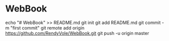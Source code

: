 # WebBook
echo "# WebBook" >> README.md
git init
git add README.md
git commit -m "first commit"
git remote add origin https://github.com/RendyVole/WebBook.git
git push -u origin master
